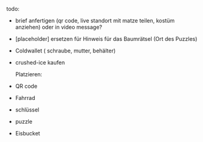 todo:

- brief anfertigen (qr code, live standort mit matze teilen, kostüm anziehen) oder in video message?
- [placeholder] ersetzen für Hinweis für das Baumrätsel (Ort des Puzzles)
- Coldwallet ( schraube, mutter, behälter)

- crushed-ice kaufen

  Platzieren:
- QR code
- Fahrrad
- schlüssel
- puzzle
- Eisbucket
